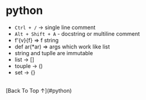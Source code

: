 # python
- `Ctrl + /` -> single line comment
- `Alt + Shift + A` - docstring or multiline comment
- f'{v}{f} => f string
- def ar(*ar) => args which work like list
- string and tuplle are immutable
- list -> []
- touple -> ()
- set -> {}
<br>
[Back To Top &#8593;](#python) <br>

